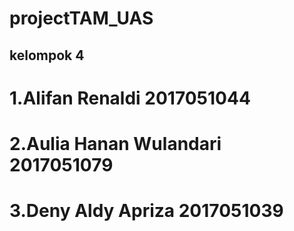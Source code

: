 # projectTAM_UAS

## kelompok 4 
# 1.Alifan Renaldi 2017051044
# 2.Aulia Hanan Wulandari 2017051079
# 3.Deny Aldy Apriza 2017051039
